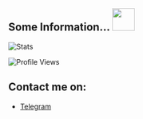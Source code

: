 ## Some Information... <img src="https://i.pinimg.com/originals/35/d0/ba/35d0ba9d59207714c5a0a31c28706f96.gif" width="45px">

![Stats](https://github-readme-stats.vercel.app/api?username=Velosh&count_private=true&include_all_commits=true&show_icons=true)
  
![Profile Views](https://komarev.com/ghpvc/?username=TienDungVN)

## Contact me on:
- [Telegram](https://t.me/dung0402)


